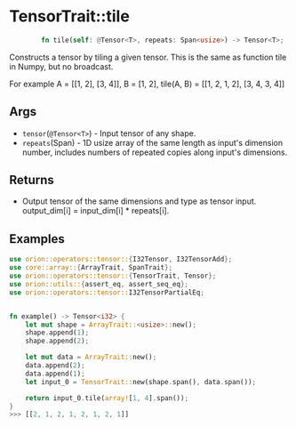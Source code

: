 # TensorTrait::tile

```rust
        fn tile(self: @Tensor<T>, repeats: Span<usize>) -> Tensor<T>;
```

Constructs a tensor by tiling a given tensor. This is the same as function tile in Numpy, but no broadcast.

 For example A = [[1, 2], [3, 4]], B = [1, 2], tile(A, B) = [[1, 2, 1, 2], [3, 4, 3, 4]]

## Args

* `tensor`(`@Tensor<T>`) - Input tensor of any shape.
* `repeats`(Span<usize>) - 1D usize array of the same length as input's dimension number, includes numbers of repeated copies along input's dimensions.

## Returns

* Output tensor of the same dimensions and type as tensor input. output_dim[i] = input_dim[i] * repeats[i].

## Examples

```rust
use orion::operators::tensor::{I32Tensor, I32TensorAdd};
use core::array::{ArrayTrait, SpanTrait};
use orion::operators::tensor::{TensorTrait, Tensor};
use orion::utils::{assert_eq, assert_seq_eq};
use orion::operators::tensor::I32TensorPartialEq;


fn example() -> Tensor<i32> {
    let mut shape = ArrayTrait::<usize>::new();
    shape.append(1);
    shape.append(2);

    let mut data = ArrayTrait::new();
    data.append(2);
    data.append(1);
    let input_0 = TensorTrait::new(shape.span(), data.span());

    return input_0.tile(array![1, 4].span());
}
>>> [[2, 1, 2, 1, 2, 1, 2, 1]]
```
